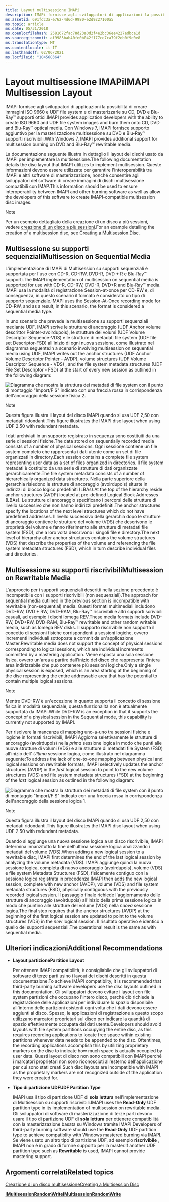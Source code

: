 ```yaml
---
title: Layout multisessione IMAPi
description: IMAPi fornisce agli sviluppatori di applicazioni la possibilità di creare immagini ISO 9660 e UDF file system e di masterizzarle su CD, DVD e Blu-Ray \ 8482; supporti ottici.
ms.assetid: 691fdc3a-e762-4d6d-9980-e2d9227100a5
ms.topic: article
ms.date: 05/31/2018
ms.openlocfilehash: 2581672fac78d23a0d2f4e2bc36ee4227adbca1d
ms.sourcegitcommit: af9983bab40fe0b042f177ce7ca79f2eb0f9d0e8
ms.translationtype: MT
ms.contentlocale: it-IT
ms.lasthandoff: 02/06/2021
ms.locfileid: "104568364"
---
```

# <a name="imapi-multisession-layout"></a><span data-ttu-id="e9b6b-103">Layout multisessione IMAPi</span><span class="sxs-lookup"><span data-stu-id="e9b6b-103">IMAPI Multisession Layout</span></span>

<span data-ttu-id="e9b6b-104">IMAPi fornisce agli sviluppatori di applicazioni la possibilità di creare immagini ISO 9660 e UDF file system e di masterizzarle su CD, DVD e Blu-Ray™ supporti ottici.</span><span class="sxs-lookup"><span data-stu-id="e9b6b-104">IMAPI provides application developers with the ability to create ISO 9660 and UDF file system images and burn them onto CD, DVD and Blu-Ray™ optical media.</span></span> <span data-ttu-id="e9b6b-105">Con Windows 7, IMAPi fornisce supporto aggiuntivo per la masterizzazione multisessione su DVD e Blu-Ray™ supporti riscrivibili.</span><span class="sxs-lookup"><span data-stu-id="e9b6b-105">With Windows 7, IMAPI provides additional support for multisession burning on DVD and Blu-Ray™ rewritable media.</span></span>

<span data-ttu-id="e9b6b-106">La documentazione seguente illustra in dettaglio il layout dei dischi usato da IMAPi per implementare la multisessione.</span><span class="sxs-lookup"><span data-stu-id="e9b6b-106">The following documentation details the disc layout that IMAPI utilizes to implement multisession.</span></span> <span data-ttu-id="e9b6b-107">Queste informazioni devono essere utilizzate per garantire l'interoperabilità tra IMAPi e altri software di masterizzazione, nonché consentire agli sviluppatori del software di creare immagini di dischi multisessione compatibili con IMAP.</span><span class="sxs-lookup"><span data-stu-id="e9b6b-107">This information should be used to ensure interoperability between IMAPI and other burning software as well as allow the developers of this software to create IMAPI-compatible multisession disc images.</span></span>

> [!Note]  
> <span data-ttu-id="e9b6b-108">Per un esempio dettagliato della creazione di un disco a più sessioni, vedere [creazione di un disco a più sessioni](creating-a-multisession-disc.md).</span><span class="sxs-lookup"><span data-stu-id="e9b6b-108">For an example detailing the creation of a multisession disc, see [Creating a Multisession Disc](creating-a-multisession-disc.md).</span></span>

 

## <a name="multisession-on-sequential-media"></a><span data-ttu-id="e9b6b-109">Multisessione su supporti sequenziali</span><span class="sxs-lookup"><span data-stu-id="e9b6b-109">Multisession on Sequential Media</span></span>

<span data-ttu-id="e9b6b-110">L'implementazione di IMAPi di Multisession su supporti sequenziali è supportata per l'uso con CD-R, CD-RW, DVD-R, DVD + R e Blu-Ray™ supporti.</span><span class="sxs-lookup"><span data-stu-id="e9b6b-110">The IMAPI implementation of multisession on sequential media is supported for use with CD-R, CD-RW, DVD-R, DVD+R and Blu-Ray™ media.</span></span> <span data-ttu-id="e9b6b-111">IMAPi usa la modalità di registrazione Session-at-once per CD-RW e, di conseguenza, in questo scenario il formato è considerato un tipo di supporto sequenziale.</span><span class="sxs-lookup"><span data-stu-id="e9b6b-111">IMAPI uses the Session-At-Once recording mode for CD-RW, and as a result, in this scenario, the format is considered a sequential media type.</span></span>

<span data-ttu-id="e9b6b-112">In uno scenario che prevede la multisessione su supporti sequenziali mediante UDF, IMAPi scrive le strutture di ancoraggio (UDF Anchor volume descrittor Pointer-avoirdupois), le strutture dei volumi (UDF Volume Descriptor Sequence-VDS) e le strutture di metadati file system (UDF file set Descriptor-FSD) all'inizio di ogni nuova sessione, come illustrato nel diagramma seguente:</span><span class="sxs-lookup"><span data-stu-id="e9b6b-112">In a scenario involving multisession on sequential media using UDF, IMAPI writes out the anchor structures (UDF Anchor Volume Descriptor Pointer - AVDP), volume structures (UDF Volume Descriptor Sequence - VDS) , and the file system metadata structures (UDF File Set Descriptor - FSD) at the start of every new session as outlined in the following diagram:</span></span>

![Diagramma che mostra la struttura dei metadati di file system con il punto di montaggio "Import/F S" indicato con una freccia rossa in corrispondenza dell'ancoraggio della sessione fisica 2.](images/multises1.png)

> [!Note]  
> <span data-ttu-id="e9b6b-114">Questa figura illustra il layout del disco IMAPi quando si usa UDF 2,50 con metadati ridondanti.</span><span class="sxs-lookup"><span data-stu-id="e9b6b-114">This figure illustrates the IMAPI disc layout when using UDF 2.50 with redundant metadata.</span></span>

 

<span data-ttu-id="e9b6b-115">I dati archiviati in un supporto registrato in sequenza sono costituiti da una serie di sessioni fisiche.</span><span class="sxs-lookup"><span data-stu-id="e9b6b-115">The data stored on sequentially recorded media consists of a number of physical sessions.</span></span> <span data-ttu-id="e9b6b-116">Ogni sessione contiene un file system completo che rappresenta i dati utente come un set di file organizzati in directory.</span><span class="sxs-lookup"><span data-stu-id="e9b6b-116">Each session contains a complete file system representing user data as a set of files organized in directories.</span></span> <span data-ttu-id="e9b6b-117">Il file system metadati è costituito da una serie di strutture di dati organizzate gerarchicamente.</span><span class="sxs-lookup"><span data-stu-id="e9b6b-117">The file system metadata consists of a number of hierarchically organized data structures.</span></span> <span data-ttu-id="e9b6b-118">Nella parte superiore della gerarchia risiedono le strutture di ancoraggio (avoirdupois) situate in indirizzi di blocco logico predefiniti (LBAs).</span><span class="sxs-lookup"><span data-stu-id="e9b6b-118">At the top of the hierarchy reside anchor structures (AVDP) located at pre-defined Logical Block Addresses (LBAs).</span></span> <span data-ttu-id="e9b6b-119">Le strutture di ancoraggio specificano i percorsi delle strutture di livello successivo che non hanno indirizzi predefiniti.</span><span class="sxs-lookup"><span data-stu-id="e9b6b-119">The anchor structures specify the locations of the next level structures which do not have predefined addresses.</span></span> <span data-ttu-id="e9b6b-120">Il livello successivo della gerarchia dopo le strutture di ancoraggio contiene le strutture del volume (VDS) che descrivono le proprietà del volume e fanno riferimento alle strutture di metadati file system (FSD), che a loro volta descrivono i singoli file e directory.</span><span class="sxs-lookup"><span data-stu-id="e9b6b-120">The next level of hierarchy after anchor structures contains the volume structures (VDS) that describe the properties of the volume and referencing the file system metadata structures (FSD), which in turn describe individual files and directories.</span></span>

## <a name="multisession-on-rewritable-media"></a><span data-ttu-id="e9b6b-121">Multisessione su supporti riscrivibili</span><span class="sxs-lookup"><span data-stu-id="e9b6b-121">Multisession on Rewritable Media</span></span>

<span data-ttu-id="e9b6b-122">L'approccio per i supporti sequenziali descritti nella sezione precedente è incompatibile con i supporti riscrivibili (non sequenziali).</span><span class="sxs-lookup"><span data-stu-id="e9b6b-122">The approach for sequential media outlined in the previous section is incompatible with rewritable (non-sequential) media.</span></span> <span data-ttu-id="e9b6b-123">Questi formati multimediali includono DVD-RW, DVD + RW, DVD-RAM, Blu-Ray™ riscrivibili e altri supporti scrivibili casuali, ad esempio i dischi Iomega REV.</span><span class="sxs-lookup"><span data-stu-id="e9b6b-123">These media formats include DVD-RW, DVD+RW, DVD-RAM, Blu-Ray™ rewritable and other random writable media, such as Iomega REV disks.</span></span> <span data-ttu-id="e9b6b-124">Il supporto riscrivibile non supporta il concetto di sessioni fisiche corrispondenti a sessioni logiche, ovvero incrementi individuali sottoposte a commit da un'applicazione Master.</span><span class="sxs-lookup"><span data-stu-id="e9b6b-124">Rewritable media does not support the concept of physical sessions corresponding to logical sessions, which are individual increments committed by a mastering application.</span></span> <span data-ttu-id="e9b6b-125">Viene esposta una sola sessione fisica, ovvero un'area a partire dall'inizio del disco che rappresenta l'intera area indirizzabile che può contenere più sessioni logiche.</span><span class="sxs-lookup"><span data-stu-id="e9b6b-125">Only a single physical session is exposed, which is an area starting at the beginning of the disc representing the entire addressable area that has the potential to contain multiple logical sessions.</span></span>

> [!Note]  
> <span data-ttu-id="e9b6b-126">Mentre DVD-RW è un'eccezione in quanto supporta il concetto di sessione fisica in modalità sequenziale, questa funzionalità non è attualmente supportata da IMAPi.</span><span class="sxs-lookup"><span data-stu-id="e9b6b-126">While DVD-RW is an exception in that it supports the concept of a physical session in the Sequential mode, this capability is currently not supported by IMAPI.</span></span>

 

<span data-ttu-id="e9b6b-127">Per risolvere la mancanza di mapping uno-a-uno tra sessioni fisiche e logiche in formati riscrivibili, IMAPi Aggiorna selettivamente le strutture di ancoraggio (avoirdupois) nella *prima* sessione logica in modo che punti alle nuove strutture di volumi (VDS) e alle strutture di metadati file System (FSD) all'inizio dell' *Ultima* sessione logica, come illustrato nel diagramma seguente:</span><span class="sxs-lookup"><span data-stu-id="e9b6b-127">To address the lack of one-to-one mapping between physical and logical sessions on rewritable formats, IMAPI selectively updates the anchor structures (AVDP) in the *first* logical session to point to the new volume structures (VDS) and file system metadata structures (FSD) at the beginning of the *last* logical session as outlined in the following diagram:</span></span>

![Diagramma che mostra la struttura dei metadati di file system con il punto di montaggio "Import/F S" indicato con una freccia rossa in corrispondenza dell'ancoraggio della sessione logica 1.](images/multises2.png)

> [!Note]  
> <span data-ttu-id="e9b6b-129">Questa figura illustra il layout del disco IMAPi quando si usa UDF 2,50 con metadati ridondanti.</span><span class="sxs-lookup"><span data-stu-id="e9b6b-129">This figure illustrates the IMAPI disc layout when using UDF 2.50 with redundant metadata.</span></span>

 

<span data-ttu-id="e9b6b-130">Quando si aggiunge una nuova sessione logica a un disco riscrivibile, IMAPi determina innanzitutto la fine dell'ultima sessione logica analizzando i metadati del volume (VDS).</span><span class="sxs-lookup"><span data-stu-id="e9b6b-130">When adding a new logical session to a rewritable disc, IMAPI first determines the end of the last logical session by analyzing the volume metadata (VDS).</span></span> <span data-ttu-id="e9b6b-131">IMAPi aggiunge quindi la nuova sessione logica, completa di nuovo ancoraggio (avoirdupois), volume (VDS) e file system Metadata Structures (FSD), fisicamente contiguo con la sessione logica registrata in precedenza.</span><span class="sxs-lookup"><span data-stu-id="e9b6b-131">IMAPI then adds the new logical session, complete with new anchor (AVDP), volume (VDS) and file system metadata structures (FSD), physically contiguous with the previously recorded logical session.</span></span> <span data-ttu-id="e9b6b-132">Il passaggio finale richiede l'aggiornamento delle strutture di ancoraggio (avoirdupois) all'inizio della prima sessione logica in modo che puntino alle strutture del volume (VDS) nella *nuova* sessione logica.</span><span class="sxs-lookup"><span data-stu-id="e9b6b-132">The final step requires that the anchor structures (AVDP) at the beginning of the first logical session are updated to point to the volume structures (VDS) in the *new* logical session.</span></span> <span data-ttu-id="e9b6b-133">Il risultato operativo è identico a quello dei supporti sequenziali.</span><span class="sxs-lookup"><span data-stu-id="e9b6b-133">The operational result is the same as with sequential media.</span></span>

## <a name="additional-recommendations"></a><span data-ttu-id="e9b6b-134">Ulteriori indicazioni</span><span class="sxs-lookup"><span data-stu-id="e9b6b-134">Additional Recommendations</span></span>

-   <span data-ttu-id="e9b6b-135">**Layout partizione**</span><span class="sxs-lookup"><span data-stu-id="e9b6b-135">**Partition Layout**</span></span>

    <span data-ttu-id="e9b6b-136">Per ottenere IMAPi compatibilità, è consigliabile che gli sviluppatori di software di terze parti usino i layout dei dischi descritti in questa documentazione.</span><span class="sxs-lookup"><span data-stu-id="e9b6b-136">To achieve IMAPI compatiblity, it is recommended that third-party burning software developers use the disc layouts outlined in this documentation.</span></span> <span data-ttu-id="e9b6b-137">Gli sviluppatori devono evitare i layout con file system partizioni che occupano l'intero disco, perché ciò richiede la registrazione delle applicazioni per individuare lo spazio disponibile all'interno delle partizioni esistenti ogni volta che i dati devono essere aggiunti al disco. Spesso, le applicazioni di registrazione a questo scopo utilizzano marcatori proprietari sul disco per indicare la quantità di spazio effettivamente occupata dai dati utente.</span><span class="sxs-lookup"><span data-stu-id="e9b6b-137">Developers should avoid layouts with file system partitions occupying the entire disc, as this requires recording applications to locate free space within existing partitions whenever data needs to be appended to the disc. Oftentimes, the recording applications accomplish this by utilizing proprietary markers on the disc to indicate how much space is actually occupied by user data.</span></span> <span data-ttu-id="e9b6b-138">Questi layout di disco non sono compatibili con IMAPi perché i marcatori proprietari non sono riconosciuti all'esterno dell'applicazione per cui sono stati creati.</span><span class="sxs-lookup"><span data-stu-id="e9b6b-138">Such disc layouts are incompatible with IMAPI as the proprietary markers are not recognized outside of the application they were created for.</span></span>

-   <span data-ttu-id="e9b6b-139">**Tipo di partizione UDF**</span><span class="sxs-lookup"><span data-stu-id="e9b6b-139">**UDF Partition Type**</span></span>

    <span data-ttu-id="e9b6b-140">IMAPi usa il tipo di partizione UDF di **sola lettura** nell'implementazione di Multisession su supporti riscrivibili.</span><span class="sxs-lookup"><span data-stu-id="e9b6b-140">IMAPI uses the **Read-Only** UDF partition type in its implementation of multisession on rewritable media.</span></span> <span data-ttu-id="e9b6b-141">Gli sviluppatori di software di masterizzazione di terze parti devono usare il tipo di partizione UDF di **sola lettura** per ottenere compatibilità con la masterizzazione basata su Windows tramite IMAPI.</span><span class="sxs-lookup"><span data-stu-id="e9b6b-141">Developers of third-party burning software should use the **Read-Only** UDF partition type to achieve compatiblity with Windows mastered burning via IMAPI.</span></span> <span data-ttu-id="e9b6b-142">Se viene usato un altro tipo di partizione UDF, ad esempio **riscrivibile** , IMAPI non è in grado di fornire supporto per la master.</span><span class="sxs-lookup"><span data-stu-id="e9b6b-142">If another UDF partition type such as **Rewritable** is used, IMAPI cannot provide mastering support.</span></span>

## <a name="related-topics"></a><span data-ttu-id="e9b6b-143">Argomenti correlati</span><span class="sxs-lookup"><span data-stu-id="e9b6b-143">Related topics</span></span>

<dl> <dt>

[<span data-ttu-id="e9b6b-144">Creazione di un disco multisessione</span><span class="sxs-lookup"><span data-stu-id="e9b6b-144">Creating a Multisession Disc</span></span>](creating-a-multisession-disc.md)
</dt> <dt>

[<span data-ttu-id="e9b6b-145">**IMultisessionRandomWrite**</span><span class="sxs-lookup"><span data-stu-id="e9b6b-145">**IMultisessionRandomWrite**</span></span>](/windows/desktop/api/imapi2/nn-imapi2-imultisessionrandomwrite)
</dt> </dl>

 

 




